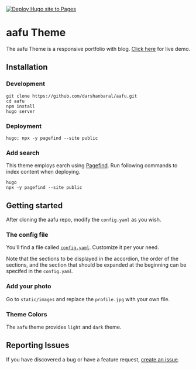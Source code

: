 [![Deploy Hugo site to Pages](https://github.com/KouhouMed/my-blog-v2/actions/workflows/hugo.yaml/badge.svg)](https://github.com/KouhouMed/my-blog-v2/actions/workflows/hugo.yaml)

# aafu Theme


The aafu Theme is a responsive portfolio with blog. [Click here](https://aafu.pages.dev/) for live demo.

## Installation

### Development

```shell
git clone https://github.com/darshanbaral/aafu.git
cd aafu
npm install
hugo server
```

### Deployment

```shell
hugo; npx -y pagefind --site public
```

### Add search

This theme employs earch using [Pagefind](https://pagefind.app/). Run following commands to index content when deploying.

```shell
hugo
npx -y pagefind --site public
```

## Getting started

After cloning the aafu repo, modify the `config.yaml` as you wish.

### The config file

You'll find a file called [`config.yaml`](//github.com/darshanbaral/aafu/blob/master/config.yaml). Customize it per your need.

Note that the sections to be displayed in the accordion, the order of the sections, and the section that should be expanded at the beginning can be specifed in the `config.yaml`.

### Add your photo

Go to `static/images` and replace the `profile.jpg` with your own file.

### Theme Colors

The `aafu` theme provides `light` and `dark` theme.

## Reporting Issues

If you have discovered a bug or have a feature request, [create an issue](https://github.com/darshanbaral/aafu/issues/new).
